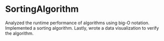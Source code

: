 # SortingAlgorithm
Analyzed the runtime performance of algorithms using big-O notation. Implemented a sorting algorithm. Lastly, wrote a data visualization to verify the algorithm.
